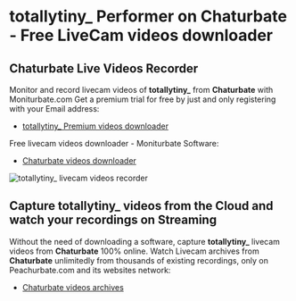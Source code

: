 # totallytiny_ Performer on Chaturbate - Free LiveCam videos downloader

## Chaturbate Live Videos Recorder

Monitor and record livecam videos of **totallytiny_** from **Chaturbate** with Moniturbate.com
Get a premium trial for free by just and only registering with your Email address:
* [totallytiny_ Premium videos downloader](https://moniturbate.com/request-demo-licence-key.html)

Free livecam videos downloader - Moniturbate Software:
* [Chaturbate videos downloader](https://moniturbate.com/moniturbate-download-software.html)

![totallytiny_ livecam videos recorder](https://peachurnet.com/templates/moniturbate-software.png)


## Capture totallytiny_ videos from the Cloud and watch your recordings on Streaming

Without the need of downloading a software, capture **totallytiny_** livecam videos from **Chaturbate** 100% online.
Watch Livecam archives from **Chaturbate** unlimitedly from thousands of existing recordings, only on Peachurbate.com and its websites network:
* [Chaturbate videos archives](https://peachurnet.com/)